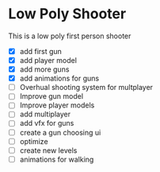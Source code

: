 # Low Poly Shooter
This is a low poly first person shooter
- [x] add first gun
- [x] add player model
- [x] add more guns
- [x] add animations for guns
- [ ] Overhual shooting system for multplayer
- [ ] Improve gun model
- [ ] Improve player models
- [ ] add multiplayer
- [ ] add vfx for guns
- [ ] create a gun choosing ui
- [ ] optimize
- [ ] create new levels
- [ ] animations for walking
